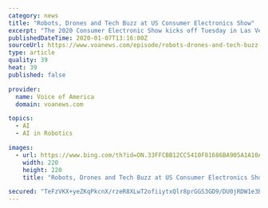```yaml
---
category: news
title: "Robots, Drones and Tech Buzz at US Consumer Electronics Show"
excerpt: "The 2020 Consumer Electronic Show kicks off Tuesday in Las Vegas. People flock to CES to see the latest technologies from big and small companies – robotics, drones, artificial intelligence, virtual reality - and how things we use every day are changing thanks to technology. Michelle Quinn reports."
publishedDateTime: 2020-01-07T13:16:00Z
sourceUrl: https://www.voanews.com/episode/robots-drones-and-tech-buzz-us-consumer-electronics-show-4145506
type: article
quality: 39
heat: 39
published: false

provider:
  name: Voice of America
  domain: voanews.com

topics:
  - AI
  - AI in Robotics

images:
  - url: https://www.bing.com/th?id=ON.33FFCBB12CC5410F81686BA905A1A10A
    width: 220
    height: 220
    title: "Robots, Drones and Tech Buzz at US Consumer Electronics Show"

secured: "TeFzVKX+yeZKqPkcnX/rzeR8XLwT2ofiiytxQlr8prGGS3GD9/DU0jRDW1e3BFlDtUc7s6JY9gSKGdkNReBgZU54oe72KW+RP2Mu+m4goARvJmgr2j7g2Mmhdq816HHCzx8xu2tUYDYQHNMOjXm0OU+VVPFKe3GI5RhCQs+ZzJ+OqjHNmolGTN50MZ4IFmnykubuwpuPRAxNez0ZO/VzWwGMawXKAelCVXwo3cnbKjnbGqySYZqCls56OjEgLsT7EP/rBDgBc4tczXvWMvQ9+w==;7Z/G9/3LvEUE9fDSBVDT7g=="
---
```


